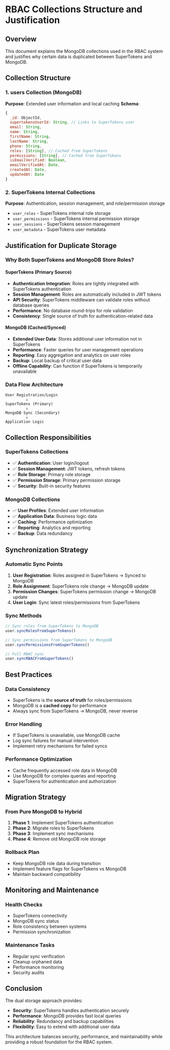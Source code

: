 # RBAC Collections Structure and Justification

## Overview

This document explains the MongoDB collections used in the RBAC system and justifies why certain data is duplicated between SuperTokens and MongoDB.

## Collection Structure

### 1. **users** Collection (MongoDB)
**Purpose**: Extended user information and local caching
**Schema**:
```javascript
{
  _id: ObjectId,
  supertokensUserId: String, // Links to SuperTokens user
  email: String,
  name: String,
  firstName: String,
  lastName: String,
  phone: String,
  roles: [String], // Cached from SuperTokens
  permissions: [String], // Cached from SuperTokens
  isEmailVerified: Boolean,
  emailVerifiedAt: Date,
  createdAt: Date,
  updatedAt: Date
}
```

### 2. **SuperTokens Internal Collections**
**Purpose**: Authentication, session management, and role/permission storage
- `user_roles` - SuperTokens internal role storage
- `user_permissions` - SuperTokens internal permission storage
- `user_sessions` - SuperTokens session management
- `user_metadata` - SuperTokens user metadata

## Justification for Duplicate Storage

### Why Both SuperTokens and MongoDB Store Roles?

#### **SuperTokens (Primary Source)**
- **Authentication Integration**: Roles are tightly integrated with SuperTokens authentication
- **Session Management**: Roles are automatically included in JWT tokens
- **API Security**: SuperTokens middleware can validate roles without database queries
- **Performance**: No database round-trips for role validation
- **Consistency**: Single source of truth for authentication-related data

#### **MongoDB (Cached/Synced)**
- **Extended User Data**: Stores additional user information not in SuperTokens
- **Performance**: Faster queries for user management operations
- **Reporting**: Easy aggregation and analytics on user roles
- **Backup**: Local backup of critical user data
- **Offline Capability**: Can function if SuperTokens is temporarily unavailable

### **Data Flow Architecture**

```
User Registration/Login
         ↓
SuperTokens (Primary)
         ↓
MongoDB Sync (Secondary)
         ↓
Application Logic
```

## Collection Responsibilities

### **SuperTokens Collections**
- ✅ **Authentication**: User login/logout
- ✅ **Session Management**: JWT tokens, refresh tokens
- ✅ **Role Storage**: Primary role storage
- ✅ **Permission Storage**: Primary permission storage
- ✅ **Security**: Built-in security features

### **MongoDB Collections**
- ✅ **User Profiles**: Extended user information
- ✅ **Application Data**: Business logic data
- ✅ **Caching**: Performance optimization
- ✅ **Reporting**: Analytics and reporting
- ✅ **Backup**: Data redundancy

## Synchronization Strategy

### **Automatic Sync Points**
1. **User Registration**: Roles assigned in SuperTokens → Synced to MongoDB
2. **Role Assignment**: SuperTokens role change → MongoDB update
3. **Permission Changes**: SuperTokens permission change → MongoDB update
4. **User Login**: Sync latest roles/permissions from SuperTokens

### **Sync Methods**
```javascript
// Sync roles from SuperTokens to MongoDB
user.syncRolesFromSuperTokens()

// Sync permissions from SuperTokens to MongoDB  
user.syncPermissionsFromSuperTokens()

// Full RBAC sync
user.syncRBACFromSuperTokens()
```

## Best Practices

### **Data Consistency**
- SuperTokens is the **source of truth** for roles/permissions
- MongoDB is a **cached copy** for performance
- Always sync from SuperTokens → MongoDB, never reverse

### **Error Handling**
- If SuperTokens is unavailable, use MongoDB cache
- Log sync failures for manual intervention
- Implement retry mechanisms for failed syncs

### **Performance Optimization**
- Cache frequently accessed role data in MongoDB
- Use MongoDB for complex queries and reporting
- SuperTokens for authentication and authorization

## Migration Strategy

### **From Pure MongoDB to Hybrid**
1. **Phase 1**: Implement SuperTokens authentication
2. **Phase 2**: Migrate roles to SuperTokens
3. **Phase 3**: Implement sync mechanisms
4. **Phase 4**: Remove old MongoDB role storage

### **Rollback Plan**
- Keep MongoDB role data during transition
- Implement feature flags for SuperTokens vs MongoDB
- Maintain backward compatibility

## Monitoring and Maintenance

### **Health Checks**
- SuperTokens connectivity
- MongoDB sync status
- Role consistency between systems
- Permission synchronization

### **Maintenance Tasks**
- Regular sync verification
- Cleanup orphaned data
- Performance monitoring
- Security audits

## Conclusion

The dual storage approach provides:
- **Security**: SuperTokens handles authentication securely
- **Performance**: MongoDB provides fast local queries
- **Reliability**: Redundancy and backup capabilities
- **Flexibility**: Easy to extend with additional user data

This architecture balances security, performance, and maintainability while providing a robust foundation for the RBAC system.
